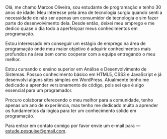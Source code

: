 Olá, me chamo Marcos Oliveira, sou estudante de programação e tenho 30 anos de idade. 
 Meu interesse pela área de tecnologia surgiu quando senti a necessidade de não ser apenas um consumidor de tecnologia e sim fazer parte do desenvolvimento dela. Desde então, deixei meu emprego e me dedico quase o dia todo a aperfeiçoar meus conhecimentos em programação.

Estou interessado em conseguir um estágio de emprego na área de programação onde meu maior objetivo é adquirir conhecimentos mais profundos na área bem como cooperar com a equipe entregando o meu melhor. 

Estou cursando o ensino superior em Análise e Desenvolvimento de Sistemas. Possuo conhecimento básico em HTML5, CSS3 e JavaScript e já desenvolvi alguns sites simples em WordPress. Atualmente tenho me dedicado a aprender versionamento de código, pois sei que é algo essencial para um programador.

Procuro colaborar oferecendo o meu melhor para a comunidade, tenho apenas um ano de experiência, mas tenho me dedicado muito a aprender os fundamentos da lógica para ter um conhecimento sólido em programação.

Para entrar em contato comigo por favor envie um e-mail para — estude.pesquise@gmail.com.
